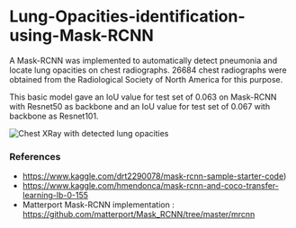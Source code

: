 # Lung-Opacities-identification-using-Mask-RCNN

A Mask-RCNN was implemented to automatically detect pneumonia and locate lung opacities on chest radiographs. 26684 chest radiographs were obtained from the Radiological Society of North America for this purpose. 

This basic model gave an IoU value for test set of 0.063 on Mask-RCNN with Resnet50 as backbone and an IoU value for test set of 0.067 with backbone as Resnet101.

![Chest XRay with detected lung opacities](https://github.com/dhivyas93/Lung-Opacities-identification-using-Mask-RCNN/blob/master/Chest%20XRays%20with%20detected%20lung%20opacities.png)


### References
  * https://www.kaggle.com/drt2290078/mask-rcnn-sample-starter-code)
  * https://www.kaggle.com/hmendonca/mask-rcnn-and-coco-transfer-learning-lb-0-155
  * Matterport Mask-RCNN implementation : https://github.com/matterport/Mask_RCNN/tree/master/mrcnn
